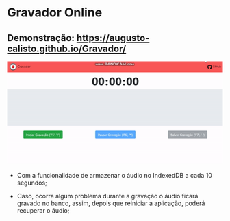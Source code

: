 # Gravador Online

## Demonstração: https://augusto-calisto.github.io/Gravador/ <br/>

<img src="./static/images/gravacao.gif" />
 
- Com a funcionalidade de armazenar o áudio no IndexedDB a cada 10 segundos;

- Caso, ocorra algum problema durante a gravação o áudio ficará gravado no banco, assim, depois que reiniciar a aplicação, poderá recuperar o áudio;
